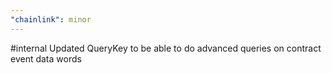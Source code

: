 ```yaml
---
"chainlink": minor
---
```


#internal Updated QueryKey to be able to do advanced queries on contract event data words
